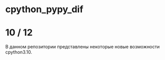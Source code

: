 # cpython_pypy_dif
# 10 / 12
В данном репозитории представлены некоторые новые возможности cpython3.10.